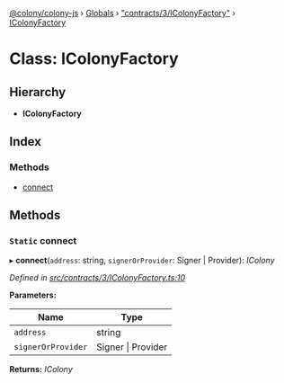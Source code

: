 [@colony/colony-js](../README.md) › [Globals](../globals.md) › ["contracts/3/IColonyFactory"](../modules/_contracts_3_icolonyfactory_.md) › [IColonyFactory](_contracts_3_icolonyfactory_.icolonyfactory.md)

# Class: IColonyFactory

## Hierarchy

* **IColonyFactory**

## Index

### Methods

* [connect](_contracts_3_icolonyfactory_.icolonyfactory.md#static-connect)

## Methods

### `Static` connect

▸ **connect**(`address`: string, `signerOrProvider`: Signer | Provider): *IColony*

*Defined in [src/contracts/3/IColonyFactory.ts:10](https://github.com/JoinColony/colonyJS/blob/8037c41/src/contracts/3/IColonyFactory.ts#L10)*

**Parameters:**

Name | Type |
------ | ------ |
`address` | string |
`signerOrProvider` | Signer &#124; Provider |

**Returns:** *IColony*
